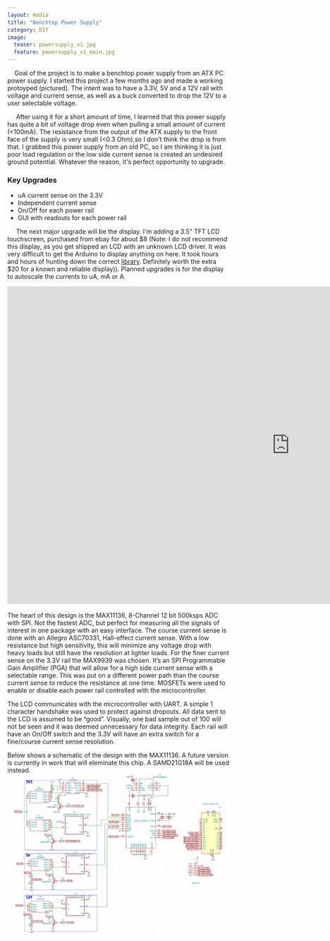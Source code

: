 ```yaml
---
layout: media
title: "Benchtop Power Supply"
category: DIY
image:
  teaser: powersupply_v1.jpg
  feature: powersupply_v1_main.jpg
---
```




&nbsp;&nbsp;&nbsp;&nbsp;Goal of the project is to make a benchtop power supply from an ATX PC power supply.  I started this project a few months ago and made a working protoyped (pictured).
The intent was to have a 3.3V, 5V and a 12V rail with voltage and current sense, as well as a buck converted to drop the 12V to a user selectable voltage.  

&nbsp;&nbsp;&nbsp;&nbsp; After using it for a short amount of time, I learned that this power supply has quite a bit of voltage drop even when pulling a small amount of current (<100mA).  The resistance from the output of the ATX supply to the front face of the supply is very small (<0.3 Ohm),so I don't think the drop is from that.  I grabbed this power supply from an old PC, so I am thinking it is just poor load regulation or the low side current sense is created an undesired ground potential.  Whatever the reason, it's perfect opportunity to upgrade.  



<h3 id="keyfeat">Key Upgrades</h3>
<ul>
<li>uA current sense on the 3.3V</li>
<li>Independent current sense</li>
<li>On/Off for each power rail</li>
<li>GUI with readouts for each power rail</li>
</ul>

&nbsp;&nbsp;&nbsp;&nbsp; The next major upgrade will be the display.  I'm adding a 3.5" TFT LCD touchscreen, purchased from ebay for about $8 (Note: I do not recommend this display, as you get shipped an LCD with an unknown LCD driver.  It was very 
difficult to get the Arduino to display anything on here.  It took hours and hours of hunting down the correct [library](https://www.arduinolibraries.info/libraries/mcufriend_kbv).  Definitely worth the extra $20 for a known
and reliable display)).  Planned upgrades is for the display to autoscale the currents to uA, mA or A.    
 
<iframe width="1280" height="720" src="https://www.youtube.com/embed/xq3ul1rn_Qg" frameborder="0" allow="autoplay; encrypted-media" allowfullscreen></iframe>
  
The heart of this design is the MAX11136, 8-Channel 12 bit 500ksps ADC with SPI.  Not the fastest ADC, but perfect for measuring all the signals of interest in one package with an easy interface.  The course current sense  is done with an Allegro ASC70331, Hall-effect current sense.  With a low resistance but high sensitivity, this will minimize any voltage drop with heavy loads but still have the resolution at lighter loads.  For the finer current sense on the 3.3V rail the MAX9939 was chosen.  It’s an SPI Programmable Gain Amplifier (PGA) that will allow for a high side current sense with a selectable range.  This was put on a different power path than the course current sense to reduce the resistance at one time.  MOSFETs were used to enable or disable each power rail controlled with the microcontroller.  

The LCD communicates with the microcontroller with UART.  A simple 1 character handshake was used to protect against dropouts.  All data sent to the LCD is assumed to be “good”.  Visually, one bad sample out of 100 will not be seen and it was deemed unnecessary for data integrity.  Each rail will have an On/Off switch and the 3.3V will have an extra switch for a fine/course current sense resolution.  



Below shows a schematic of the design with the MAX11136.  A future version is currently in work that will eleminate this chip.  A SAMD21G18A will be used instead.
![Schematic Rev -](/images/ps_schem.PNG)



